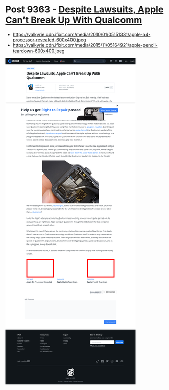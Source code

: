 # Post 9363 - [Despite Lawsuits, Apple Can&#8217;t Break Up With Qualcomm](https://www.ifixit.com/News/9363/apple-qualcomm-watch)

- https://valkyrie.cdn.ifixit.com/media/2010/01/05151331/apple-a4-processor-revealed-600x400.jpeg
- https://valkyrie.cdn.ifixit.com/media/2015/11/05164921/apple-pencil-teardown-600x400.jpeg

![screencap](screenshots/bc131fbb-eb45-4dc9-b7e8-4fd36857a803.png)
